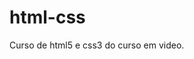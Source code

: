 # html-css
 Curso de html5 e css3 do curso em video.

<a href="danieldeolindo.github.io/html-css/exercicios/ex001/index.html">